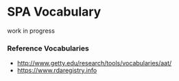 # SPA Vocabulary

work in progress

### Reference Vocabularies

* <http://www.getty.edu/research/tools/vocabularies/aat/>
* <https://www.rdaregistry.info>